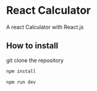 # React Calculator 

A react Calculator with React.js

## How to install 

git clone the repository

```bash
npm install
```

```bash
npm run dev
```